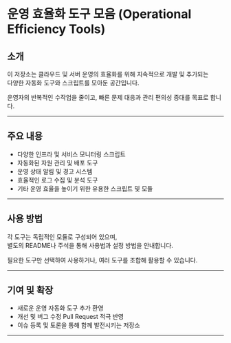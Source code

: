 # 운영 효율화 도구 모음 (Operational Efficiency Tools)

## 소개
이 저장소는 클라우드 및 서버 운영의 효율화를 위해 지속적으로 개발 및 추가되는  
다양한 자동화 도구와 스크립트를 모아둔 공간입니다.

운영자의 반복적인 수작업을 줄이고, 빠른 문제 대응과 관리 편의성 증대를 목표로 합니다.

---

## 주요 내용
- 다양한 인프라 및 서비스 모니터링 스크립트  
- 자동화된 자원 관리 및 배포 도구  
- 운영 상태 알림 및 경고 시스템  
- 효율적인 로그 수집 및 분석 도구  
- 기타 운영 효율을 높이기 위한 유용한 스크립트 및 모듈

---

## 사용 방법
각 도구는 독립적인 모듈로 구성되어 있으며,  
별도의 README나 주석을 통해 사용법과 설정 방법을 안내합니다.

필요한 도구만 선택하여 사용하거나, 여러 도구를 조합해 활용할 수 있습니다.

---

## 기여 및 확장
- 새로운 운영 자동화 도구 추가 환영  
- 개선 및 버그 수정 Pull Request 적극 반영  
- 이슈 등록 및 토론을 통해 함께 발전시키는 저장소

---
